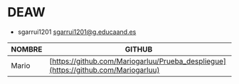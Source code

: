 # DEAW

* sgarrui1201 <sgarrui1201@g.educaand.es>

| NOMBRE               | GITHUB            |
|----------------------|-------------------|
| Mario | [https://github.com/Mariogarluu/Prueba_despliegue](https://github.com/Mariogarluu) |

